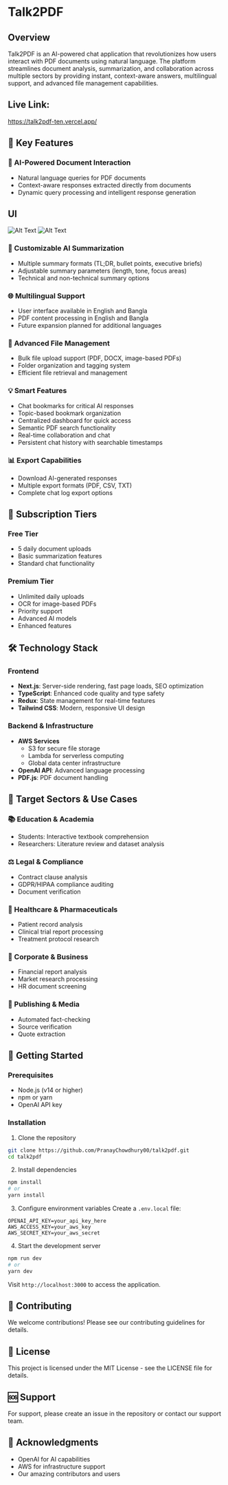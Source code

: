 # Talk2PDF

## Overview

Talk2PDF is an AI-powered chat application that revolutionizes how users interact with PDF documents using natural language. The platform streamlines document analysis, summarization, and collaboration across multiple sectors by providing instant, context-aware answers, multilingual support, and advanced file management capabilities.

## Live Link: 
https://talk2pdf-ten.vercel.app/

## 🚀 Key Features

### 🤖 AI-Powered Document Interaction

-   Natural language queries for PDF documents
-   Context-aware responses extracted directly from documents
-   Dynamic query processing and intelligent response generation

## UI 
![Alt Text](https://github.com/PranayChowdhury00/talk2pdf/blob/main/Screenshot%202025-05-16%20230358.png?raw=true)
![Alt Text](https://github.com/PranayChowdhury00/talk2pdf/blob/main/Screenshot%202025-05-16%20230420.png?raw=true)



### 📝 Customizable AI Summarization

-   Multiple summary formats (TL;DR, bullet points, executive briefs)
-   Adjustable summary parameters (length, tone, focus areas)
-   Technical and non-technical summary options

### 🌐 Multilingual Support

-   User interface available in English and Bangla
-   PDF content processing in English and Bangla
-   Future expansion planned for additional languages

### 📁 Advanced File Management

-   Bulk file upload support (PDF, DOCX, image-based PDFs)
-   Folder organization and tagging system
-   Efficient file retrieval and management

### 💡 Smart Features

-   Chat bookmarks for critical AI responses
-   Topic-based bookmark organization
-   Centralized dashboard for quick access
-   Semantic PDF search functionality
-   Real-time collaboration and chat
-   Persistent chat history with searchable timestamps

### 📊 Export Capabilities

-   Download AI-generated responses
-   Multiple export formats (PDF, CSV, TXT)
-   Complete chat log export options

## 💎 Subscription Tiers

### Free Tier

-   5 daily document uploads
-   Basic summarization features
-   Standard chat functionality

### Premium Tier

-   Unlimited daily uploads
-   OCR for image-based PDFs
-   Priority support
-   Advanced AI models
-   Enhanced features

## 🛠️ Technology Stack

### Frontend

-   **Next.js**: Server-side rendering, fast page loads, SEO optimization
-   **TypeScript**: Enhanced code quality and type safety
-   **Redux**: State management for real-time features
-   **Tailwind CSS**: Modern, responsive UI design

### Backend & Infrastructure

-   **AWS Services**
    -   S3 for secure file storage
    -   Lambda for serverless computing
    -   Global data center infrastructure
-   **OpenAI API**: Advanced language processing
-   **PDF.js**: PDF document handling

## 🎯 Target Sectors & Use Cases

### 📚 Education & Academia

-   Students: Interactive textbook comprehension
-   Researchers: Literature review and dataset analysis

### ⚖️ Legal & Compliance

-   Contract clause analysis
-   GDPR/HIPAA compliance auditing
-   Document verification

### 🏥 Healthcare & Pharmaceuticals

-   Patient record analysis
-   Clinical trial report processing
-   Treatment protocol research

### 💼 Corporate & Business

-   Financial report analysis
-   Market research processing
-   HR document screening

### 📰 Publishing & Media

-   Automated fact-checking
-   Source verification
-   Quote extraction

## 🚀 Getting Started

### Prerequisites

-   Node.js (v14 or higher)
-   npm or yarn
-   OpenAI API key

### Installation

1. Clone the repository

```bash
git clone https://github.com/PranayChowdhury00/talk2pdf.git
cd talk2pdf
```

2. Install dependencies

```bash
npm install
# or
yarn install
```

3. Configure environment variables
   Create a `.env.local` file:

```
OPENAI_API_KEY=your_api_key_here
AWS_ACCESS_KEY=your_aws_key
AWS_SECRET_KEY=your_aws_secret
```

4. Start the development server

```bash
npm run dev
# or
yarn dev
```

Visit `http://localhost:3000` to access the application.

## 🤝 Contributing

We welcome contributions! Please see our contributing guidelines for details.

## 📄 License

This project is licensed under the MIT License - see the LICENSE file for details.

## 🆘 Support

For support, please create an issue in the repository or contact our support team.

## 🌟 Acknowledgments

-   OpenAI for AI capabilities
-   AWS for infrastructure support
-   Our amazing contributors and users
